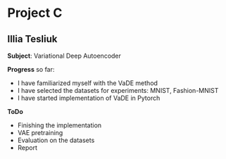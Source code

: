 # Project C

## Illia Tesliuk

**Subject**: Variational Deep Autoencoder

**Progress** so far:
- I have familiarized myself with the VaDE method
- I have selected the datasets for experiments: MNIST, Fashion-MNIST
- I have started implementation of VaDE in Pytorch

**ToDo**
- Finishing the implementation
- VAE pretraining
- Evaluation on the datasets
- Report